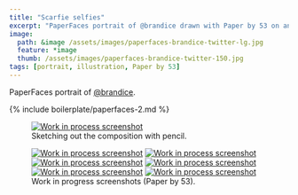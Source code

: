 ```yaml
---
title: "Scarfie selfies"
excerpt: "PaperFaces portrait of @brandice drawn with Paper by 53 on an iPad."
image: 
  path: &image /assets/images/paperfaces-brandice-twitter-lg.jpg 
  feature: *image
  thumb: /assets/images/paperfaces-brandice-twitter-150.jpg
tags: [portrait, illustration, Paper by 53]
---
```


PaperFaces portrait of <a href="http://twitter.com/brandice">@brandice</a>.

{% include boilerplate/paperfaces-2.md %}

<figure>
  <a href="{{ site.url }}/assets/images/paperfaces-brandice-process-1-lg.jpg"><img src="{{ site.url }}/assets/images/paperfaces-brandice-process-1-750.jpg" alt="Work in process screenshot"></a>
  <figcaption>Sketching out the composition with pencil.</figcaption>
</figure>

<figure class="half">
  <a href="{{ site.url }}/assets/images/paperfaces-brandice-process-2-lg.jpg"><img src="{{ site.url }}/assets/images/paperfaces-brandice-process-2-600.jpg" alt="Work in process screenshot"></a>
  <a href="{{ site.url }}/assets/images/paperfaces-brandice-process-3-lg.jpg"><img src="{{ site.url }}/assets/images/paperfaces-brandice-process-3-600.jpg" alt="Work in process screenshot"></a>
  <a href="{{ site.url }}/assets/images/paperfaces-brandice-process-4-lg.jpg"><img src="{{ site.url }}/assets/images/paperfaces-brandice-process-4-600.jpg" alt="Work in process screenshot"></a>
  <a href="{{ site.url }}/assets/images/paperfaces-brandice-process-5-lg.jpg"><img src="{{ site.url }}/assets/images/paperfaces-brandice-process-5-600.jpg" alt="Work in process screenshot"></a>
  <a href="{{ site.url }}/assets/images/paperfaces-brandice-process-6-lg.jpg"><img src="{{ site.url }}/assets/images/paperfaces-brandice-process-6-600.jpg" alt="Work in process screenshot"></a>
  <a href="{{ site.url }}/assets/images/paperfaces-brandice-process-7-lg.jpg"><img src="{{ site.url }}/assets/images/paperfaces-brandice-process-7-600.jpg" alt="Work in process screenshot"></a>
  <figcaption>Work in progress screenshots (Paper by 53).</figcaption>
</figure>
